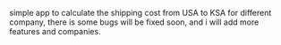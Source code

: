 simple app to calculate the shipping cost from USA to KSA for different company, there is some bugs will be fixed soon, and i will add more features and companies.